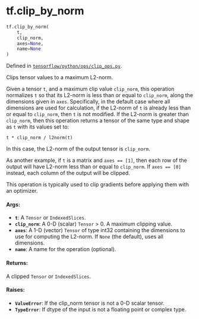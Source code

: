 <div itemscope itemtype="http://developers.google.com/ReferenceObject">
<meta itemprop="name" content="tf.clip_by_norm" />
<meta itemprop="path" content="Stable" />
</div>

# tf.clip_by_norm

``` python
tf.clip_by_norm(
    t,
    clip_norm,
    axes=None,
    name=None
)
```



Defined in [`tensorflow/python/ops/clip_ops.py`](/code/stable/tensorflow/python/ops/clip_ops.py).

Clips tensor values to a maximum L2-norm.

Given a tensor `t`, and a maximum clip value `clip_norm`, this operation
normalizes `t` so that its L2-norm is less than or equal to `clip_norm`,
along the dimensions given in `axes`. Specifically, in the default case
where all dimensions are used for calculation, if the L2-norm of `t` is
already less than or equal to `clip_norm`, then `t` is not modified. If
the L2-norm is greater than `clip_norm`, then this operation returns a
tensor of the same type and shape as `t` with its values set to:

`t * clip_norm / l2norm(t)`

In this case, the L2-norm of the output tensor is `clip_norm`.

As another example, if `t` is a matrix and `axes == [1]`, then each row
of the output will have L2-norm less than or equal to `clip_norm`. If
`axes == [0]` instead, each column of the output will be clipped.

This operation is typically used to clip gradients before applying them with
an optimizer.

#### Args:

* <b>`t`</b>: A `Tensor` or `IndexedSlices`.
* <b>`clip_norm`</b>: A 0-D (scalar) `Tensor` > 0. A maximum clipping value.
* <b>`axes`</b>: A 1-D (vector) `Tensor` of type int32 containing the dimensions
    to use for computing the L2-norm. If `None` (the default), uses all
    dimensions.
* <b>`name`</b>: A name for the operation (optional).


#### Returns:

A clipped `Tensor` or `IndexedSlices`.


#### Raises:

* <b>`ValueError`</b>: If the clip_norm tensor is not a 0-D scalar tensor.
* <b>`TypeError`</b>: If dtype of the input is not a floating point or
    complex type.